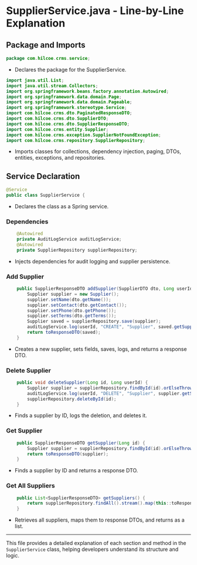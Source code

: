 # SupplierService.java - Line-by-Line Explanation

## Package and Imports
```java
package com.hilcoe.crms.service;
```
- Declares the package for the SupplierService.

```java
import java.util.List;
import java.util.stream.Collectors;
import org.springframework.beans.factory.annotation.Autowired;
import org.springframework.data.domain.Page;
import org.springframework.data.domain.Pageable;
import org.springframework.stereotype.Service;
import com.hilcoe.crms.dto.PaginatedResponseDTO;
import com.hilcoe.crms.dto.SupplierDTO;
import com.hilcoe.crms.dto.SupplierResponseDTO;
import com.hilcoe.crms.entity.Supplier;
import com.hilcoe.crms.exception.SupplierNotFoundException;
import com.hilcoe.crms.repository.SupplierRepository;
```
- Imports classes for collections, dependency injection, paging, DTOs, entities, exceptions, and repositories.

## Service Declaration
```java
@Service
public class SupplierService {
```
- Declares the class as a Spring service.

### Dependencies
```java
    @Autowired
    private AuditLogService auditLogService;
    @Autowired
    private SupplierRepository supplierRepository;
```
- Injects dependencies for audit logging and supplier persistence.

### Add Supplier
```java
    public SupplierResponseDTO addSupplier(SupplierDTO dto, Long userId) {
        Supplier supplier = new Supplier();
        supplier.setName(dto.getName());
        supplier.setContact(dto.getContact());
        supplier.setPhone(dto.getPhone());
        supplier.setTerms(dto.getTerms());
        Supplier saved = supplierRepository.save(supplier);
        auditLogService.log(userId, "CREATE", "Supplier", saved.getSupplierId(), saved);
        return toResponseDTO(saved);
    }
```
- Creates a new supplier, sets fields, saves, logs, and returns a response DTO.

### Delete Supplier
```java
    public void deleteSupplier(Long id, Long userId) {
        Supplier supplier = supplierRepository.findById(id).orElseThrow(() -> new SupplierNotFoundException(id));
        auditLogService.log(userId, "DELETE", "Supplier", supplier.getSupplierId(), supplier);
        supplierRepository.deleteById(id);
    }
```
- Finds a supplier by ID, logs the deletion, and deletes it.

### Get Supplier
```java
    public SupplierResponseDTO getSupplier(Long id) {
        Supplier supplier = supplierRepository.findById(id).orElseThrow(() -> new SupplierNotFoundException(id));
        return toResponseDTO(supplier);
    }
```
- Finds a supplier by ID and returns a response DTO.

### Get All Suppliers
```java
    public List<SupplierResponseDTO> getSuppliers() {
        return supplierRepository.findAll().stream().map(this::toResponseDTO).collect(Collectors.toList());
    }
```
- Retrieves all suppliers, maps them to response DTOs, and returns as a list.

---

This file provides a detailed explanation of each section and method in the `SupplierService` class, helping developers understand its structure and logic.
